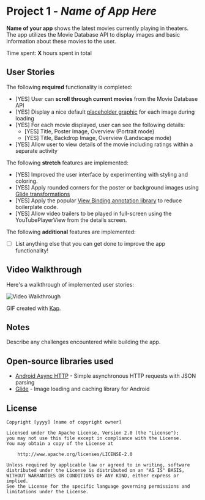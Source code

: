 # Project 1 - *Name of App Here*

**Name of your app** shows the latest movies currently playing in theaters. The app utilizes the Movie Database API to display images and basic information about these movies to the user.

Time spent: **X** hours spent in total

## User Stories

The following **required** functionality is completed:

* [YES] User can **scroll through current movies** from the Movie Database API
* [YES] Display a nice default [placeholder graphic](https://guides.codepath.org/android/Displaying-Images-with-the-Glide-Library#advanced-usage) for each image during loading
* [YES] For each movie displayed, user can see the following details:
  * [YES] Title, Poster Image, Overview (Portrait mode)
  * [YES] Title, Backdrop Image, Overview (Landscape mode)
* [YES] Allow user to view details of the movie including ratings within a separate activity

The following **stretch** features are implemented:

* [YES] Improved the user interface by experimenting with styling and coloring.
* [YES] Apply rounded corners for the poster or background images using [Glide transformations](https://guides.codepath.org/android/Displaying-Images-with-the-Glide-Library#transformations)
* [YES] Apply the popular [View Binding annotation library](http://guides.codepath.org/android/Reducing-View-Boilerplate-with-ViewBinding) to reduce boilerplate code.
* [YES] Allow video trailers to be played in full-screen using the YouTubePlayerView from the details screen.

The following **additional** features are implemented:

* [ ] List anything else that you can get done to improve the app functionality!

## Video Walkthrough

Here's a walkthrough of implemented user stories:

<img src='https://imgur.com/iH1R0sQ.gif' title='Video Walkthrough' width='' alt='Video Walkthrough' />

GIF created with [Kap](https://getkap.co/).

## Notes

Describe any challenges encountered while building the app.

## Open-source libraries used

- [Android Async HTTP](https://github.com/loopj/android-async-http) - Simple asynchronous HTTP requests with JSON parsing
- [Glide](https://github.com/bumptech/glide) - Image loading and caching library for Android

## License

    Copyright [yyyy] [name of copyright owner]

    Licensed under the Apache License, Version 2.0 (the "License");
    you may not use this file except in compliance with the License.
    You may obtain a copy of the License at

        http://www.apache.org/licenses/LICENSE-2.0

    Unless required by applicable law or agreed to in writing, software
    distributed under the License is distributed on an "AS IS" BASIS,
    WITHOUT WARRANTIES OR CONDITIONS OF ANY KIND, either express or implied.
    See the License for the specific language governing permissions and
    limitations under the License.
